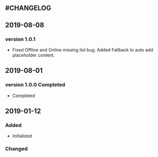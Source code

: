 #CHANGELOG
---


## 2019-08-08
### version 1.0.1
- Fixed Offline and Online missing list bug. Added Fallback to auto add placeholder content.

## 2019-08-01
### version 1.0.0 Completed
- Completed

## 2019-01-12
### Added
- Initialized

### Changed
